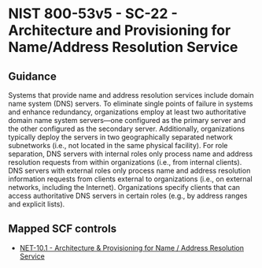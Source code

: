 # NIST 800-53v5 - SC-22 - Architecture and Provisioning for Name/Address Resolution Service
## Guidance
Systems that provide name and address resolution services include domain name system (DNS) servers. To eliminate single points of failure in systems and enhance redundancy, organizations employ at least two authoritative domain name system servers—one configured as the primary server and the other configured as the secondary server. Additionally, organizations typically deploy the servers in two geographically separated network subnetworks (i.e., not located in the same physical facility). For role separation, DNS servers with internal roles only process name and address resolution requests from within organizations (i.e., from internal clients). DNS servers with external roles only process name and address resolution information requests from clients external to organizations (i.e., on external networks, including the Internet). Organizations specify clients that can access authoritative DNS servers in certain roles (e.g., by address ranges and explicit lists).
## Mapped SCF controls
- [NET-10.1 - Architecture & Provisioning for Name / Address Resolution Service](../scf/net-101-architecture&provisioningforname/addressresolutionservice.md)